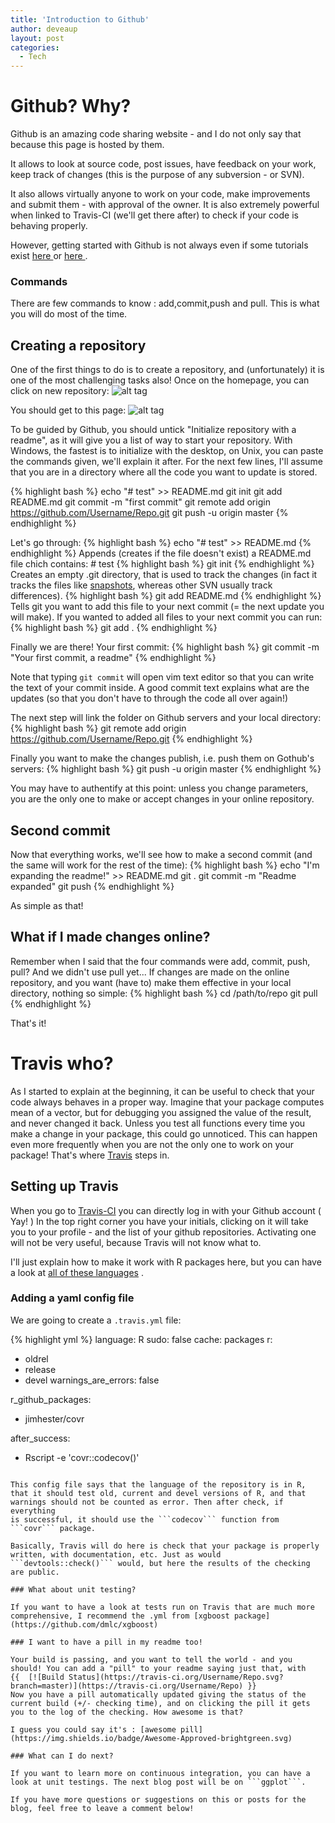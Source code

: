```yaml
---
title: 'Introduction to Github'
author: deveaup
layout: post
categories:
  - Tech
---
```


# Github? Why?

Github is an amazing code sharing website - and I do not only say that because this page is hosted by them.

<!--more-->

It allows to look at source code, post issues, have feedback on your work, keep track of changes (this is the purpose of any subversion - or SVN).

It also allows virtually anyone to work on your code, make improvements and submit them - with approval of the owner. It is also extremely powerful when linked
to Travis-CI (we'll get there after) to check if your code is behaving properly.

 However, getting started with Github is not always even if some tutorials exist <a href="https://guides.github.com/activities/hello-world/"> here </a> or
<a href="https://help.github.com/articles/good-resources-for-learning-git-and-github/"> here </a>.

### Commands

There are few commands to know : add,commit,push and pull. This is what you will do most of the time.

## Creating a repository
One of the first things to do is to create a repository, and (unfortunately) it is one of the most challenging tasks also!
Once on the homepage, you can click on new repository: 
![alt tag](http://deveaup.github.io/images/new_rep.png)

You should get to this page:
![alt tag](http://deveaup.github.io/images/New_rep_page.png)

To be guided by Github, you should untick "Initialize repository with a readme", as it will give you a list of way to start your repository.
With Windows, the fastest is to initialize with the desktop, on Unix, you can paste the commands given, we'll explain it after. 
For the next few lines, I'll assume that you are in a directory where all the code you want to update is stored.
 
{% highlight bash %}
echo "# test" >> README.md
git init
git add README.md
git commit -m "first commit"
git remote add origin https://github.com/Username/Repo.git
git push -u origin master
{% endhighlight %}

Let's go through:
{% highlight bash %}
echo "# test" >> README.md
{% endhighlight %}
Appends (creates if the file doesn't exist) a README.md file chich contains: # test
{% highlight bash %}
git init
{% endhighlight %}
Creates an empty .git directory, that is used to track the changes (in fact it tracks the files like [snapshots](https://git-scm.com/book/en/v2/Getting-Started-Git-Basics), whereas other SVN usually track differences).
 {% highlight bash %}
git add README.md
{% endhighlight %}
Tells git you want to add this file to your next commit (= the next update you will make). If you wanted to added all files to your next commit you can run:
{% highlight bash %}
git add .
{% endhighlight %}

Finally we are there! Your first commit:
{% highlight bash %}
git commit -m "Your first commit, a readme"
{% endhighlight %}

Note that typing ```git commit``` will open vim text editor so that you can write the text of your commit inside. 
A good commit text explains what are the updates (so that you don't have to through the code all over again!)

The next step will link the folder on Github servers and your local directory:
{% highlight bash %}
git remote add origin https://github.com/Username/Repo.git
{% endhighlight %}

Finally you want to make the changes publish, i.e. push them on Gothub's servers:
{% highlight bash %}
git push -u origin master
{% endhighlight %}

You may have to authentify at this point: unless you change parameters, you are the only one to make or accept changes in your online repository.

## Second commit

Now that everything works, we'll see how to make a second commit (and the same will work for the rest of the time):
{% highlight bash %}
echo "I'm expanding the readme!" >> README.md
git .
git commit -m "Readme expanded"
git push
{% endhighlight %}

As simple as that!

## What if I made changes online?

Remember when I said that the four commands were add, commit, push, pull? And we didn't use pull yet...
If changes are made on the online repository, and you want (have to) make them effective in your local directory, nothing so simple:
{% highlight bash %}
cd /path/to/repo
git pull
{% endhighlight %}

That's it!

# Travis who?

As I started to explain at the beginning, it can be useful to check that your code always behaves in a proper way. 
Imagine that your package computes mean of a vector, but for debugging you assigned the value of the result, and never changed it back. Unless you test all functions every time you make
a change in your package, this could go unnoticed. This can happen even more frequently when you are not the only one to work on your package!
That's where [Travis](https://travis-ci.org/) steps in.

## Setting up Travis

When you go to [Travis-CI](https://travis-ci.org/) you can directly log in with your Github account ( Yay! )
In the top right corner you have your initials, clicking on it will take you to your profile - and the list of your github repositories. Activating one will not be very useful, because Travis will not know what to.

I'll just explain how to make it work with R packages here, but you can have a look at [all of these languages](https://docs.travis-ci.com/user/getting-started) .

### Adding a yaml config file

We are going to create a ```.travis.yml``` file:

{% highlight yml %}
language: R
sudo: false
cache: packages
r:
  - oldrel
  - release
  - devel
warnings_are_errors: false

r_github_packages:
  - jimhester/covr

after_success:
- Rscript -e 'covr::codecov()'
```

This config file says that the language of the repository is in R, that it should test old, current and devel versions of R, and that warnings should not be counted as error. Then after check, if everything 
is successful, it should use the ```codecov``` function from ```covr``` package.

Basically, Travis will do here is check that your package is properly written, with documentation, etc. Just as would ```devtools::check()``` would, but here the results of the checking are public.

### What about unit testing?

If you want to have a look at tests run on Travis that are much more comprehensive, I recommend the .yml from [xgboost package](https://github.com/dmlc/xgboost)

### I want to have a pill in my readme too!

Your build is passing, and you want to tell the world - and you should! You can add a "pill" to your readme saying just that, with 
{{  [![Build Status](https://travis-ci.org/Username/Repo.svg?branch=master)](https://travis-ci.org/Username/Repo) }}
Now you have a pill automatically updated giving the status of the current build (+/- checking time), and on clicking the pill it gets you to the log of the checking. How awesome is that?

I guess you could say it's : [awesome pill](https://img.shields.io/badge/Awesome-Approved-brightgreen.svg)

### What can I do next?

If you want to learn more on continuous integration, you can have a look at unit testings. The next blog post will be on ```ggplot```.

If you have more questions or suggestions on this or posts for the blog, feel free to leave a comment below!
